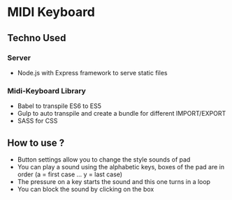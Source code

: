 # MIDI Keyboard

## Techno Used
### Server
- Node.js with Express framework to serve static files

### Midi-Keyboard Library
- Babel to transpile ES6 to ES5
- Gulp to auto transpile and create a bundle for different IMPORT/EXPORT
- SASS for CSS

## How to use ?

- Button settings allow you to change the style sounds of pad
- You can play a sound using the alphabetic keys, boxes of the pad are in order (a = first case ... y = last case)
- The pressure on a key starts the sound and this one turns in a loop
- You can block the sound by clicking on the box
